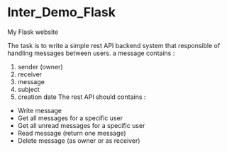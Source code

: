 # Inter_Demo_Flask
My Flask website 

The task is to write a simple rest API backend system that responsible of
handling messages between users.
a message contains :
1. sender (owner)
2. receiver
3. message
4. subject
5. creation date
The rest API should contains :
- Write message
- Get all messages for a specific user
- Get all unread messages for a specific user
- Read message (return one message)
- Delete message (as owner or as receiver)